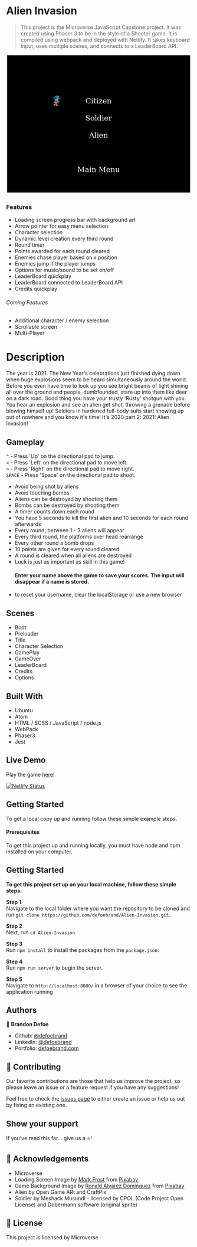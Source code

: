 # Alien Invasion

> This project is the Microverse JavaScript Capstone project. It was created using Phaser 3 to be in the style of a Shooter game. It is compiled using webpack and deployed with Netlify. It takes keyboard input, uses multiple scenes, and connects to a LeaderBoard API.

![screenshot](src/Assets/screenshot.png)

### Features

-   Loading screen progress bar with background art
-   Arrow pointer for easy menu selection
-   Character selection
-   Dynamic level creation every third round
-   Round timer
-   Points awarded for each round cleared
-   Enemies chase player based on x position
-   Enemies jump if the player jumps
-   Options for music/sound to be set on/off
-   LeaderBoard quickplay
-   LeaderBoard connected to LeaderBoard API
-   Credits quickplay

###### Coming Features

-   Additional character / enemy selection
-   Scrollable screen
-   Multi-Player

# Description

The year is 2021. The New Year's celebrations just finished dying down when huge explosions seem to be heard simultaneously around the world. Before you even have time to look up you see bright beams of light shining all over the ground and people, dumbfounded, stare up into them like deer on a dark road. Good thing you have your trusty 'Rusty' shotgun with you. You hear an explosion and see an alien get shot, throwing a grenade before blowing himself up! Soldiers in hardened full-body suits start showing up out of nowhere and you know it's time! It's 2020 part 2: 2021! Alien Invasion!

## Gameplay

 `^` - Press 'Up' on the directional pad to jump.  
 `<` - Press 'Left' on the directional pad to move left.  
 `>` - Press 'Right' on the directional pad to move right.  
 `SPACE` - Press 'Space' on the directional pad to shoot.   

-   Avoid being shot by aliens
-   Avoid touching bombs
-   Aliens can be destroyed by shooting them
-   Bombs can be destroyed by shooting them
-   A timer counts down each round
-   You have 5 seconds to kill the first alien and 10 seconds for each round afterwards
-   Every round, between 1 - 3 aliens will appear
-   Every third round, the platforms over head rearrange
-   Every other round a bomb drops
-   10 points are given for every round cleared
-   A round is cleared when all aliens are destroyed
-   Luck is just as important as skill in this game!
    #### Enter your name above the game to save your scores. The input will disappear if a name is stored.
-   to reset your username, clear the localStorage or use a new browser

## Scenes

-   Boot
-   Preloader
-   Title
-   Character Selection
-   GamePlay
-   GameOver
-   LeaderBoard
-   Credits
-   Options

## Built With

-   Ubuntu
-   Atom
-   HTML / SCSS / JavaScript / node.js
-   WebPack
-   Phaser3
-   Jest

## Live Demo

Play the game [here](https://quirky-nobel-917e25.netlify.app/)!

[![Netlify Status](https://api.netlify.com/api/v1/badges/431eebb7-7616-4051-b029-431a6c88459a/deploy-status)](https://app.netlify.com/sites/quirky-nobel-917e25/deploys)

## Getting Started

To get a local copy up and running follow these simple example steps.

#### Prerequisites

To get this project up and running locally, you must have node and npm installed on your computer.

## Getting Started

**To get this project set up on your local machine, follow these simple steps:**

**Step 1**<br>
Navigate to the local folder where you want the repository to be cloned and run
`git clone https://github.com/defoebrand/Alien-Invasion.git`.<br>

**Step 2**<br>
Next, run `cd Alien-Invasion`.<br>

**Step 3**<br>
Run `npm install` to install the packages from the `package.json`.<br>

**Step 4**<br>
Run `npm run server` to begin the server.<br>

**Step 5**<br>
Navigate to `http://localhost:8080/` in a browser of your choice to see the application running<br>

## Authors

👤 **Brandon Defoe**

-   Github: [@defoebrand](https://github.com/defoebrand)
-   LinkedIn: [@defoebrand](https://www.linkedin.com/in/defoebrand/)
-   Portfolio: [defoebrand.com](https://www.defoebrand.com)

## 🤝 Contributing

Our favorite contributions are those that help us improve the project, so please leave an issue or a feature request if you have any suggestions!

Feel free to check the [issues page](https://github.com/defoebrand/Invasion/issues) to either create an issue or help us out by fixing an existing one.

## Show your support

If you've read this far....give us a ⭐️!

## :clap: Acknowledgements

-   Microverse  
-   Loading Screen Image by <a href="https://pixabay.com/users/blackdog1966-8141061/?utm_source=link-attribution&amp;utm_medium=referral&amp;utm_campaign=image&amp;utm_content=4251449">Mark Frost</a> from <a href="https://pixabay.com/?utm_source=link-attribution&amp;utm_medium=referral&amp;utm_campaign=image&amp;utm_content=4251449">Pixabay</a>
-   Game Background Image by <a href="https://pixabay.com/users/ronald519-15126076/?utm_source=link-attribution&amp;utm_medium=referral&amp;utm_campaign=image&amp;utm_content=4863395">Ronald Álvarez Domínguez</a> from <a href="https://pixabay.com/?utm_source=link-attribution&amp;utm_medium=referral&amp;utm_campaign=image&amp;utm_content=4863395">Pixabay</a>
-   Alien by Open Game ARt and CraftPix
-   Soldier by Meshack Musundi - licensed by CPOL (Code Project Open License) and Dobermann software (original sprite)

## 📝 License

This project is licensed by Microverse
